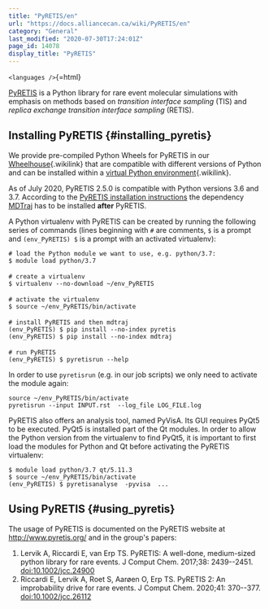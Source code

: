 ```yaml
---
title: "PyRETIS/en"
url: "https://docs.alliancecan.ca/wiki/PyRETIS/en"
category: "General"
last_modified: "2020-07-30T17:24:01Z"
page_id: 14078
display_title: "PyRETIS"
---
```


`<languages />`{=html}

[PyRETIS](http://www.pyretis.org/) is a Python library for rare event molecular simulations with emphasis on methods based on *transition interface sampling* (TIS) and *replica exchange transition interface sampling* (RETIS).

## Installing PyRETIS {#installing_pyretis}

We provide pre-compiled Python Wheels for PyRETIS in our [Wheelhouse](https://docs.alliancecan.ca/Available_Python_wheels "Wheelhouse"){.wikilink} that are compatible with different versions of Python and can be installed within a [virtual Python environment](https://docs.alliancecan.ca/Python#Creating_and_using_a_virtual_environment "virtual Python environment"){.wikilink}.

As of July 2020, PyRETIS 2.5.0 is compatible with Python versions 3.6 and 3.7. According to the [PyRETIS installation instructions](http://www.pyretis.org/v2.5.0/user/install.html) the dependency [MDTraj](http://mdtraj.org/) has to be installed **after** PyRETIS.

A Python virtualenv with PyRETIS can be created by running the following series of commands (lines beginning with `#` are comments, `$` is a prompt and `(env_PyRETIS) $` is a prompt with an activated virtualenv):

`# load the Python module we want to use, e.g. python/3.7:`\
`$ module load python/3.7`\
\
`# create a virtualenv`\
`$ virtualenv --no-download ~/env_PyRETIS`\
\
`# activate the virtualenv`\
`$ source ~/env_PyRETIS/bin/activate`\
\
`# install PyRETIS and then mdtraj`\
`(env_PyRETIS) $ pip install --no-index pyretis`\
`(env_PyRETIS) $ pip install --no-index mdtraj`\
\
`# run PyRETIS`\
`(env_PyRETIS) $ pyretisrun --help`

In order to use `pyretisrun` (e.g. in our job scripts) we only need to activate the module again:

`source ~/env_PyRETIS/bin/activate`\
`pyretisrun --input INPUT.rst  --log_file LOG_FILE.log`

PyRETIS also offers an analysis tool, named PyVisA. Its GUI requires PyQt5 to be executed. PyQt5 is installed part of the Qt modules. In order to allow the Python version from the virtualenv to find PyQt5, it is important to first load the modules for Python and Qt before activating the PyRETIS virtualenv:

`$ module load python/3.7 qt/5.11.3`\
`$ source ~/env_PyRETIS/bin/activate`\
`(env_PyRETIS) $ pyretisanalyse  -pyvisa  ...`

## Using PyRETIS {#using_pyretis}

The usage of PyRETIS is documented on the PyRETIS website at [<http://www.pyretis.org/>](http://www.pyretis.org/) and in the group\'s papers:

1.  Lervik A, Riccardi E, van Erp TS. PyRETIS: A well-done, medium-sized python library for rare events. J Comput Chem. 2017;38: 2439--2451. [<doi:10.1002/jcc.24900>](https://doi.org/10.1002/jcc.24900)
2.  Riccardi E, Lervik A, Roet S, Aarøen O, Erp TS. PyRETIS 2: An improbability drive for rare events. J Comput Chem. 2020;41: 370--377. [<doi:10.1002/jcc.26112>](http://doi.org/10.1002/jcc.26112)
